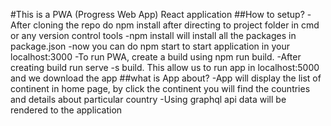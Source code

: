 #This is a PWA (Progress Web App) React application
##How to setup?
-After cloning the repo do npm install after directing to project folder in cmd or any version control tools
-npm install will install all the packages in package.json
-now you can do npm start to start application in your localhost:3000
-To run PWA, create a build using npm run build. 
-After creating build run serve -s build. This allow us to run app in localhost:5000 and we download the app
##what is App about?
-App will display the list of continent in home page, by click the continent you will find the countries and details about particular country
-Using graphql api data will be rendered to the application
